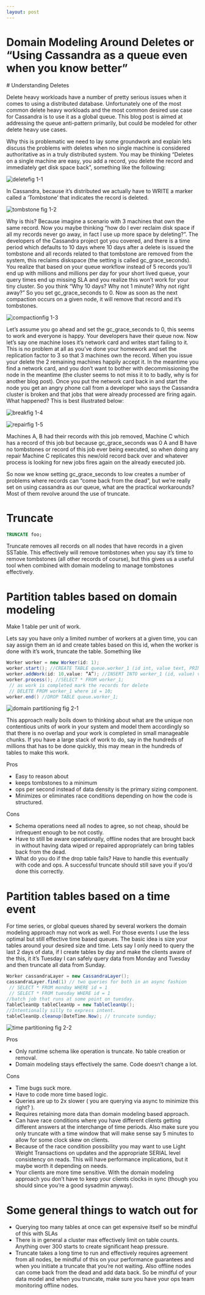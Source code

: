 ```yaml
---
layout: post
---
```

<h1>Domain Modeling Around Deletes or &#8220;Using Cassandra as a queue even when you know better&#8221;</h1>
# Understanding Deletes

Delete heavy workloads have a number of pretty serious issues when it comes to using a distributed database. Unfortunately one of the most common delete heavy workloads and the most common desired use case for Cassandra is to use it as a global queue. This blog post is aimed at addressing the queue anti-pattern primarily, but could be modeled for other delete heavy use cases.

Why this is problematic we need to lay some groundwork and explain lets discuss the problems with deletes when no single machine is considered authoritative as in a truly distributed system. You may be thinking &#8220;Deletes on a single machine are easy, you add a record, you delete the record and immediately get disk space back”, something like the following:

![delete](/assets/delete-1.png)fig 1-1

In Cassandra, because it’s distributed we actually have to WRITE a marker called a ‘Tombstone’ that indicates the record is deleted.

![tombstone](/assets/tombstone-1.png) fig 1-2

Why is this? Because imagine a scenario with 3 machines that own the same record. Now you maybe thinking “how do I ever reclaim disk space if all my records never go away, in fact I use up more space by deleting?”. The developers of the Cassandra project got you covered, and there is a time period which defaults to 10 days where 10 days after a delete is issued the tombstone and all records related to that tombstone are removed from the system, this reclaims diskspace (the setting is called gc\_grace\_seconds). You realize that based on your queue workflow instead of 5 records you’ll end up with millions and millions per day for your short lived queue, your query times end up missing SLA and you realize this won’t work for your tiny cluster. So you think “Why 10 days? Why not 1 minute? Why not right away?” So you set gc\_grace\_seconds to 0. Now as soon as the next compaction occurs on a given node, it will remove that record and it’s tombstones.

![compaction](/assets/compaction.png)fig 1-3

Let’s assume you go ahead and set the gc\_grace\_seconds to 0, this seems to work and everyone is happy. Your developers have their queue now. Now let’s say one machine loses it’s network card and writes start failing to it. This is no problem at all as you&#8217;ve done your homework and set the replication factor to 3 so that 3 machines own the record. When you issue your delete the 2 remaining machines happily accept it. In the meantime you find a network card, and you don’t want to bother with decommissioning the node in the meantime (the cluster seems to not miss it to to badly, why is for another blog post). Once you put the network card back in and start the node you get an angry phone call from a developer who says the Cassandra cluster is broken and that jobs that were already processed are firing again. What happened? This is best illustrated below:

 ![break](/assets/break-1.png)fig 1-4

![repair](/assets/repair.png)fig 1-5

Machines A, B had their records with this job removed, Machine C which has a record of this job but because gc\_grace\_seconds was 0 A and B have no tombstones or record of this job ever being executed, so when doing any repair Machine C replicates this new/old record back over and whatever process is looking for new jobs fires again on the already executed job.

So now we know setting gc\_grace\_seconds to low creates a number of problems where records can “come back from the dead”, but we’re really set on using cassandra as our queue, what are the practical workarounds? Most of them revolve around the use of truncate.

# Truncate

```sql
TRUNCATE foo;
```

Truncate removes all records on all nodes that have records in a given SSTable. This effectively will remove tombstones when you say it’s time to remove tombstones (all other records of course), but this gives us a useful tool when combined with domain modeling to manage tombstones effectively.

# Partition tables based on domain modeling

Make 1 table per unit of work.

Lets say you have only a limited number of workers at a given time, you can say assign them an id and create tables based on this id, when the worker is done with it’s work, truncate the table. Something like

```java
Worker worker = new Worker(id: 1);
worker.start(); //CREATE TABLE queue.worker_1 (id int, value text, PRIMARY KEY(id));
worker.addWork(id: 10,value: “A”); //INSERT INTO worker_1 (id, value) value (10, ‘A’);
worker.process(); //SELECT * FROM worker_1; 
 // as work is completed mark the records for delete
 // DELETE FROM worker_1 where id = 10;
worker.end() //DROP TABLE queue.worker_1;
```

![domain partitioning](/assets/partitiondomain.png) fig 2-1

This approach really boils down to thinking about what are the unique non contentious units of work in your system and model them accordingly so that there is no overlap and your work is completed in small manageable chunks. If you have a large stack of work to do, say in the hundreds of millions that has to be done quickly, this may mean in the hundreds of tables to make this work.

Pros

  * Easy to reason about
  * keeps tombstones to a minimum
  * ops per second instead of data density is the primary sizing component.
  * Minimizes or eliminates race conditions depending on how the code is structured.

Cons

  * Schema operations need all nodes to agree, so not cheap, should be infrequent enough to be not costly.
  * Have to still be aware operationally, offline nodes that are brought back in without having data wiped or repaired appropriately can bring tables back from the dead.
  * What do you do if the drop table fails? Have to handle this eventually with code and ops. A successful truncate should still save you if you’d done this correctly.

# Partition tables based on a time event

For time series, or global queues shared by several workers the domain modeling approach may not work as well. For those events I use the less optimal but still effective time based queues. The basic idea is size your tables around your desired size and time. Lets say I only need to query the last 2 days of data, if I create tables by day and make the clients aware of the this, it it’s Tuesday I can safely query data from Monday and Tuesday and then truncate all data from Sunday.

```java
Worker cassandraLayer = new CassandraLayer();
cassandraLayer.find(1) // two queries for both in an async fashion
 // SELECT * FROM monday WHERE id = 1
 // SELECT * FROM tuesday WHERE id = 1
//batch job that runs at some point on tuesday. 
TableCleanUp tableCleanUp = new TableCleanUp();
//Intentionally silly to express intent.
tableCleanUp.cleanup(DateTime.Now); // truncate sunday;
```

![time partitioning](/assets/timepartition.png) fig 2-2

Pros

  * Only runtime schema like operation is truncate. No table creation or removal.
  * Domain modeling stays effectively the same. Code doesn’t change a lot.

Cons

  * Time bugs suck more.
  * Have to code more time based logic.
  * Queries are up to 2x slower ( you are querying via async to minimize this right? ).
  * Requires retaining more data than domain modeling based approach.
  * Can have race conditions where you have different clients getting different answers at the interchange of time periods. Also make sure you only truncate with a time window that will make sense say 5 minutes to allow for some clock skew on clients.
  * Because of the race condition possibility you may want to use Light Weight Transactions on updates and the appropriate SERIAL level consistency on reads. This will have performance implications, but it maybe worth it depending on needs.
  * Your clients are more time sensitive. With the domain modeling approach you don’t have to keep your clients clocks in sync (though you should since you’re a good sysadmin anyway).

# Some general things to watch out for

  * Querying too many tables at once can get expensive itself so be mindful of this with SLAs
  * There is in general a cluster max effectively limit on table counts. Anything over 300 starts to create significant heap pressure.
  * Truncate takes a long time to run and effectively requires agreement from all nodes, be mindful of this on your performance guarantees and when you initiate a truncate that you’re not waiting. Also offline nodes can come back from the dead and add data back. So be mindful of your data model and when you truncate, make sure you have your ops team monitoring offline nodes.
